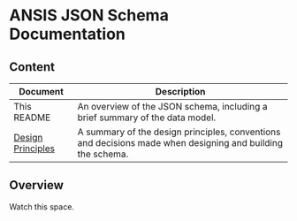 # ANSIS JSON Schema Documentation

## Content
| Document                                    | Description                                                                                                |
|---------------------------------------------|------------------------------------------------------------------------------------------------------------|
| This README                                 | An overview of the JSON schema, including a brief summary of the data model.                               |
| [Design Principles](design-principles.md) | A summary of the design principles, conventions and decisions made when designing and building the schema. |

## Overview
Watch this space.